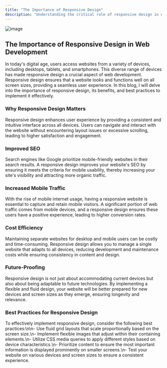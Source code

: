 ```yaml
---
title: "The Importance of Responsive Design"
description: "Understanding the critical role of responsive design in web development."
---
```


![image](/blog-images/responsive.jpg)

## The Importance of Responsive Design in Web Development

In today's digital age, users access websites from a variety of devices, including desktops, tablets, and smartphones. This diverse range of devices has made responsive design a crucial aspect of web development. Responsive design ensures that a website looks and functions well on all screen sizes, providing a seamless user experience. In this blog, I will delve into the importance of responsive design, its benefits, and best practices to implement it effectively.

### Why Responsive Design Matters

Responsive design enhances user experience by providing a consistent and intuitive interface across all devices. Users can navigate and interact with the website without encountering layout issues or excessive scrolling, leading to higher satisfaction and engagement.

### Improved SEO

Search engines like Google prioritize mobile-friendly websites in their search results. A responsive design improves your website's SEO by ensuring it meets the criteria for mobile usability, thereby increasing your site's visibility and attracting more organic traffic.

### Increased Mobile Traffic

With the rise of mobile internet usage, having a responsive website is essential to capture and retain mobile visitors. A significant portion of web traffic comes from mobile devices, and a responsive design ensures these users have a positive experience, leading to higher conversion rates.

### Cost Efficiency

Maintaining separate websites for desktop and mobile users can be costly and time-consuming. Responsive design allows you to manage a single website that adapts to all devices, reducing development and maintenance costs while ensuring consistency in content and design.

### Future-Proofing

Responsive design is not just about accommodating current devices but also about being adaptable to future technologies. By implementing a flexible and fluid design, your website will be better prepared for new devices and screen sizes as they emerge, ensuring longevity and relevance.

### Best Practices for Responsive Design

To effectively implement responsive design, consider the following best practices:\n\n- Use fluid grid layouts that scale proportionally based on the screen size.\n- Implement flexible images that adjust within their containing elements.\n- Utilize CSS media queries to apply different styles based on device characteristics.\n- Prioritize content to ensure the most important information is displayed prominently on smaller screens.\n- Test your website on various devices and screen sizes to ensure a consistent experience.
